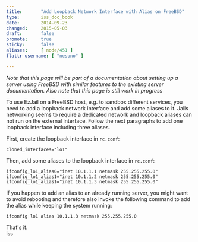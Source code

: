 ```yaml
---
title:       "Add Loopback Network Interface with Alias on FreeBSD"
type:        iss_doc_book
date:        2014-09-23
changed:     2015-05-03
draft:       false
promote:     true
sticky:      false
aliases:     [ node/451 ]
flattr username: [ "nesono" ]

---
```


<!--more-->
*Note that this page will be part of a documentation about setting up a server using FreeBSD with similar features to the existing server documentation. Also note that this page is still work in progress*

To use EzJail on a FreeBSD host, e.g. to sandbox different services, you need to add a loopback network interface and add some aliases to it. 
Jails networking seems to require a dedicated network and loopback aliases can not run on the external interface.
Follow the next paragraphs to add one loopback interface including three aliases.
<!--break-->  
First, create the loopback interface in `rc.conf`:
<pre><code class="bash">cloned_interfaces="lo1"</code></pre>

Then, add some aliases to the loopback interface in `rc.conf`:
<pre><code class="bash">ifconfig_lo1_alias0="inet 10.1.1.1 netmask 255.255.255.0"
ifconfig_lo1_alias1="inet 10.1.1.2 netmask 255.255.255.0"
ifconfig_lo1_alias1="inet 10.1.1.3 netmask 255.255.255.0"</code></pre>

If you happen to add an alias to an already running server, you might want to avoid rebooting and therefore also invoke the following command to add the alias while keeping the system running:
<pre><code class="bash">ifconfig lo1 alias 10.1.1.3 netmask 255.255.255.0 </code></pre>

That's it.  
iss

